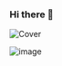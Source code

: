 ### Hi there 👋
![Cover](https://github.com/EdithBERNARD/EdithBERNARD/img/maison.jpg)
<!--
**EdithBERNARD/EdithBERNARD** is a ✨ _special_ ✨ repository because its `README.md` (this file) appears on your GitHub profile.

Here are some ideas to get you started:

- 🔭 I’m currently working on ...
- 🌱 I’m currently learning ...
- 👯 I’m looking to collaborate on ...
- 🤔 I’m looking for help with ...
- 💬 Ask me about ...
- 📫 How to reach me: ...
- 😄 Pronouns: ...
- ⚡ Fun fact: ...
-->
![image](https://github.com/EdithBERNARD/EdithBERNARD/assets/115986029/6bd5168b-7d36-480b-b08e-9002020a0ccf)
